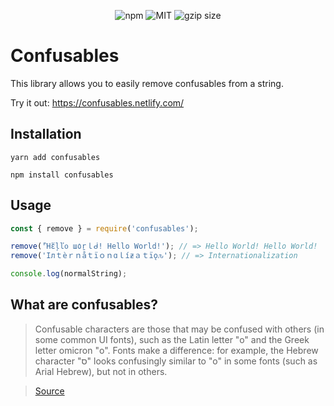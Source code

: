 <p align="center">
<img src="https://img.shields.io/npm/v/confusables.svg?style=flat" alt="npm">
<img src="https://img.shields.io/badge/license-MIT-f1c40f.svg" alt="MIT">
<img src="https://img.badgesize.io/https://unpkg.com/confusables/dist/index.js?compression=gzip" alt="gzip size">
</p>

# Confusables

This library allows you to easily remove confusables from a string.

Try it out: https://confusables.netlify.com/

## Installation

```
yarn add confusables

npm install confusables
```

## Usage

```js
const { remove } = require('confusables');

remove('Ἢἕļľᦞ ш٥ṟｌᑰ! Hello World!'); // => Hello World! Hello World!
remove('Iлｔèｒｎåｔïｏｎɑｌíƶａｔïǫԉ'); // => Internationalization

console.log(normalString);
```

## What are confusables?

> Confusable characters are those that may be confused with others (in some common UI fonts), such as the Latin letter "o" and the Greek letter omicron "ο". Fonts make a difference: for example, the Hebrew character "ס" looks confusingly similar to "o" in some fonts (such as Arial Hebrew), but not in others.

> [Source](https://unicode.org/cldr/utility/confusables.jsp)

